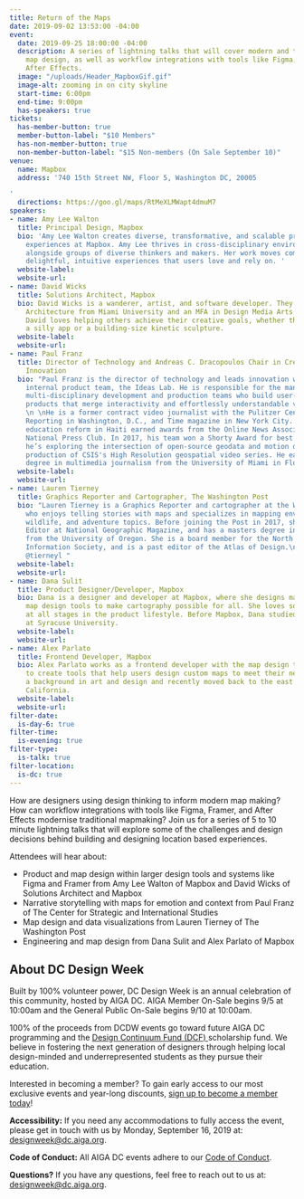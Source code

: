 ```yaml
---
title: Return of the Maps
date: 2019-09-02 13:53:00 -04:00
event:
  date: 2019-09-25 18:00:00 -04:00
  description: A series of lightning talks that will cover modern and traditional
    map design, as well as workflow integrations with tools like Figma, Framer, and
    After Effects.
  image: "/uploads/Header_MapboxGif.gif"
  image-alt: zooming in on city skyline
  start-time: 6:00pm
  end-time: 9:00pm
  has-speakers: true
tickets:
  has-member-button: true
  member-button-label: "$10 Members"
  has-non-member-button: true
  non-member-button-label: "$15 Non-members (On Sale September 10)"
venue:
  name: Mapbox
  address: '740 15th Street NW, Floor 5, Washington DC, 20005

'
  directions: https://goo.gl/maps/RtMeXLMWapt4dmuM7
speakers:
- name: Amy Lee Walton
  title: Principal Design, Mapbox
  bio: 'Amy Lee Walton creates diverse, transformative, and scalable products and
    experiences at Mapbox. Amy Lee thrives in cross-disciplinary environments working
    alongside groups of diverse thinkers and makers. Her work moves complexities into
    delightful, intuitive experiences that users love and rely on. '
  website-label: 
  website-url: 
- name: David Wicks
  title: Solutions Architect, Mapbox
  bio: David Wicks is a wanderer, artist, and software developer. They hold a BA in
    Architecture from Miami University and an MFA in Design Media Arts from UCLA.
    David loves helping others achieve their creative goals, whether they're making
    a silly app or a building-size kinetic sculpture.
  website-label: 
  website-url: 
- name: Paul Franz
  title: Director of Technology and Andreas C. Dracopoulos Chair in Creativity and
    Innovation
  bio: "Paul Franz is the director of technology and leads innovation with CSIS’s
    internal product team, the Ideas Lab. He is responsible for the management of
    multi-disciplinary development and production teams who build user-facing digital
    products that merge interactivity and effortlessly understandable visual design.
    \n \nHe is a former contract video journalist with the Pulitzer Center on Crisis
    Reporting in Washington, D.C., and Time magazine in New York City. His work on
    education reform in Haiti earned awards from the Online News Association and the
    National Press Club. In 2017, his team won a Shorty Award for best data visualization.\n\nCurrently,
    he’s exploring the intersection of open-source geodata and motion design and leads
    production of CSIS's High Resolution geospatial video series. He earned his master's
    degree in multimedia journalism from the University of Miami in Florida in 2010"
  website-label: 
  website-url: 
- name: Lauren Tierney
  title: Graphics Reporter and Cartographer, The Washington Post
  bio: "Lauren Tierney is a Graphics Reporter and cartographer at the Washington Post
    who enjoys telling stories with maps and specializes in mapping environment, climate,
    wildlife, and adventure topics. Before joining the Post in 2017, she was a Graphics
    Editor at National Geographic Magazine, and has a masters degree in geography
    from the University of Oregon. She is a board member for the North American Cartographic
    Information Society, and is a past editor of the Atlas of Design.\n\nInstagram
    @tierneyl "
  website-label: 
  website-url: 
- name: Dana Sulit
  title: Product Designer/Developer, Mapbox
  bio: Dana is a designer and developer at Mapbox, where she designs maps and builds
    map design tools to make cartography possible for all. She loves solving problems
    at all stages in the product lifestyle. Before Mapbox, Dana studied graphic design
    at Syracuse University.
  website-label: 
  website-url: 
- name: Alex Parlato
  title: Frontend Developer, Mapbox
  bio: Alex Parlato works as a frontend developer with the map design team at Mapbox
    to create tools that help users design custom maps to meet their needs. He has
    a background in art and design and recently moved back to the east coast from
    California.
  website-label: 
  website-url: 
filter-date:
  is-day-6: true
filter-time:
  is-evening: true
filter-type:
  is-talk: true
filter-location:
  is-dc: true
---
```



How are designers using design thinking to inform modern map making? How can workflow integrations with tools like Figma, Framer, and After Effects modernise traditional mapmaking? Join us for a series of 5 to 10 minute lightning talks that will explore some of the challenges and design decisions behind building and designing  location based experiences.

Attendees will hear about:
* Product and map design within larger design tools and systems like Figma and Framer from Amy Lee Walton of Mapbox and David Wicks of Solutions Architect and Mapbox
* Narrative storytelling with maps for emotion and context from Paul Franz of The Center for Strategic and International Studies
* Map design and data visualizations from Lauren Tierney of The Washington Post
* Engineering and map design from Dana Sulit and Alex Parlato of Mapbox

## About DC Design Week
Built by 100% volunteer power, DC Design Week is an annual celebration of this community, hosted by AIGA DC. AIGA Member On-Sale begins 9/5 at 10:00am and the General Public On-Sale begins 9/10 at 10:00am.

100% of the proceeds from DCDW events go toward future AIGA DC programming and the [Design Continuum Fund (DCF) ](https://www.givecontinuum.org/) scholarship fund. We believe in fostering the next generation of designers through helping local design-minded and underrepresented students as they pursue their education.

Interested in becoming a member? To gain early access to our most exclusive events and year-long discounts, [sign up to become a member today](https://my.aiga.org/)! 

**Accessibility:**
If you need any accommodations to fully access the event, please get in touch with us by Monday, September 16, 2019 at: designweek@dc.aiga.org.

**Code of Conduct:**
All AIGA DC events adhere to our [Code of Conduct](https://dc.aiga.org/events/code-of-conduct/).

**Questions?**
If you have any questions, feel free to reach out to us at: designweek@dc.aiga.org.